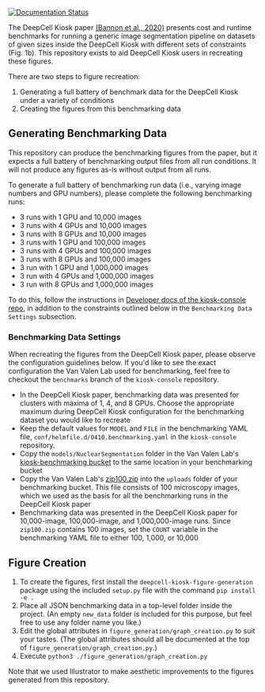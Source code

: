 [![Documentation Status](https://readthedocs.org/projects/deepcell-kiosk-figure-generation/badge/?version=latest)](https://deepcell-kiosk-figure-generation.readthedocs.io/en/latest/?badge=latest)

The DeepCell Kiosk paper [(Bannon et al., 2020)](<https://www.biorxiv.org/content/10.1101/505032v3>) presents cost and runtime benchmarks for running a generic image segmentation pipeline on datasets of given sizes inside the DeepCell Kiosk with different sets of constraints (Fig. 1b). This repository exists to aid DeepCell Kiosk users in recreating these figures.
 
There are two steps to figure recreation:
1) Generating a full battery of benchmark data for the DeepCell Kiosk under a variety of conditions
2) Creating the figures from this benchmarking data

## Generating Benchmarking Data

This repository can produce the benchmarking figures from the paper, but it expects a full battery of benchmarking output files from all run conditions. It will not produce any figures as-is without output from all runs. 
 
To generate a full battery of benchmarking run data (i.e., varying image numbers and GPU numbers), please complete the following benchmarking runs:
 
* 3 runs with 1 GPU and 10,000 images
* 3 runs with 4 GPUs and 10,000 images
* 3 runs with 8 GPUs and 10,000 images
* 3 runs with 1 GPU and 100,000 images
* 3 runs with 4 GPUs and 100,000 images
* 3 runs with 8 GPUs and 100,000 images
* 3 run with 1 GPU and 1,000,000 images
* 3 run with 4 GPUs and 1,000,000 images
* 3 run with 8 GPUs and 1,000,000 images
 
To do this, follow the instructions in [Developer docs of the kiosk-console repo](https://deepcell-kiosk.readthedocs.io/en/master/DEVELOPER.html), in addition to the constraints outlined below in the `Benchmarking Data Settings` subsection.
 
### Benchmarking Data Settings
 
When recreating the figures from the DeepCell Kiosk paper, please observe the configuration guidelines below. If you'd like to see the exact configuration the Van Valen Lab used for benchmarking, feel free to checkout the `benchmarks` branch of the `kiosk-console` repository.
 
* In the DeepCell Kiosk paper, benchmarking data was presented for clusters with maxima of 1, 4, and 8 GPUs. Choose the appropriate maximum during DeepCell Kiosk configuration for the benchmarking dataset you would like to recreate
* Keep the default values for `MODEL` and `FILE` in the benchmarking YAML file, `conf/helmfile.d/0410.benchmarking.yaml` in the `kiosk-console` repository.
* Copy the `models/NuclearSegmentation` folder in the Van Valen Lab's [kiosk-benchmarking bucket](https://console.cloud.google.com/storage/browser/kiosk-benchmarking) to the same location in your benchmarking bucket
* Copy the Van Valen Lab's [zip100.zip](https://console.cloud.google.com/storage/browser/_details/kiosk-benchmarking/sample-data/zip100.zip) into the `uploads` folder of your benchmarking bucket. This file consists of 100 microscopy images, which we used as the basis for all the benchmarking runs in the DeepCell Kiosk paper
* Benchmarking data was presented in the DeepCell Kiosk paper for 10,000-image, 100,000-image, and 1,000,000-image runs. Since `zip100.zip` contains 100 images, set the `COUNT` variable in the benchmarking YAML file to either 100, 1,000, or 10,000

## Figure Creation

1) To create the figures, first install the `deepcell-kiosk-figure-generation` package using the included `setup.py` file with the command `pip install -e .`
2) Place all JSON benchmarking data in a top-level folder inside the project. (An empty `new_data` folder is included for this purpose, but feel free to use any folder name you like.)
3) Edit the global attributes in `figure_generation/graph_creation.py` to suit your tastes. (The global attributes should all be documented at the top of `figure_generation/graph_creation.py`.)
4) Execute `python3 ./figure_generation/graph_creation.py`

Note that we used Illustrator to make aesthetic improvements to the figures generated from this repository.
